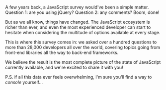 A few years back, a JavaScript survey would've been a simple matter. Question 1: are you using jQuery? Question 2: any comments? Boom, done! 

But as we all know, things have changed. The JavaScript ecosystem is richer than ever, and even the most experienced developer can start to hesitate when considering the multitude of options available at every stage. 

This is where this survey comes in: we asked over a hundred questions to more than 28,000 developers all over the world, covering topics going from front-end libraries all the way to back-end frameworks.

We believe the result is the most complete picture of the state of JavaScript currently available, and we're excited to share it with you!

P.S. if all this data ever feels overwhelming, I'm sure you'll find a way to *console* yourself…